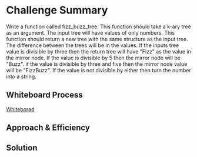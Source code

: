 # Challenge Summary

Write a function called fizz_buzz_tree. This function should take a k-ary tree as an argument. The input tree will have values of only numbers. This function should return a new tree with the same structure as the input tree. The difference between the trees will be in the values. If the inputs tree value is divisible by three then the return tree will have "Fizz" as the value in the mirror node.  If the value is divisible by 5 then the mirror node will be "Buzz". if the value is divisible by three and five then the mirror node value will be "FizzBuzz". If the value is not divisible by either then turn the number into a string.

## Whiteboard Process

[Whiteborad](./code-challenge-18-working-whiteboard.png)

## Approach & Efficiency
<!-- What approach did you take? Why? What is the Big O space/time for this approach? -->

## Solution
<!-- Show how to run your code, and examples of it in action -->
